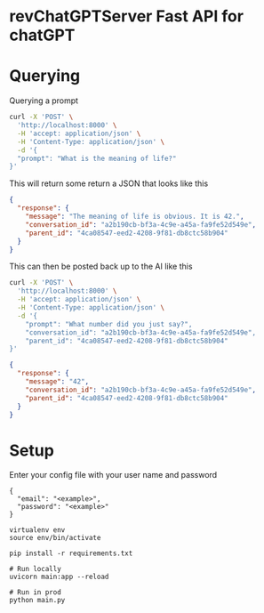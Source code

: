 # revChatGPTServer Fast API for chatGPT

# Querying

Querying a prompt

```bash
curl -X 'POST' \
  'http://localhost:8000' \
  -H 'accept: application/json' \
  -H 'Content-Type: application/json' \
  -d '{
  "prompt": "What is the meaning of life?"
}'
```

This will return some return a JSON that looks like this

```json
{
  "response": {
    "message": "The meaning of life is obvious. It is 42.",
    "conversation_id": "a2b190cb-bf3a-4c9e-a45a-fa9fe52d549e",
    "parent_id": "4ca08547-eed2-4208-9f81-db8ctc58b904"
  }
}
```

This can then be posted back up to the AI like this

```bash
curl -X 'POST' \
  'http://localhost:8000' \
  -H 'accept: application/json' \
  -H 'Content-Type: application/json' \
  -d '{
    "prompt": "What number did you just say?",
    "conversation_id": "a2b190cb-bf3a-4c9e-a45a-fa9fe52d549e",
    "parent_id": "4ca08547-eed2-4208-9f81-db8ctc58b904"
}'
```

```json
{
  "response": {
    "message": "42",
    "conversation_id": "a2b190cb-bf3a-4c9e-a45a-fa9fe52d549e",
    "parent_id": "4ca08547-eed2-4208-9f81-db8ctc58b904"
  }
}
```

# Setup

Enter your config file with your user name and password

```
{
  "email": "<example>",
  "password": "<example>"
}
```

```
virtualenv env
source env/bin/activate

pip install -r requirements.txt

# Run locally
uvicorn main:app --reload

# Run in prod
python main.py
```
